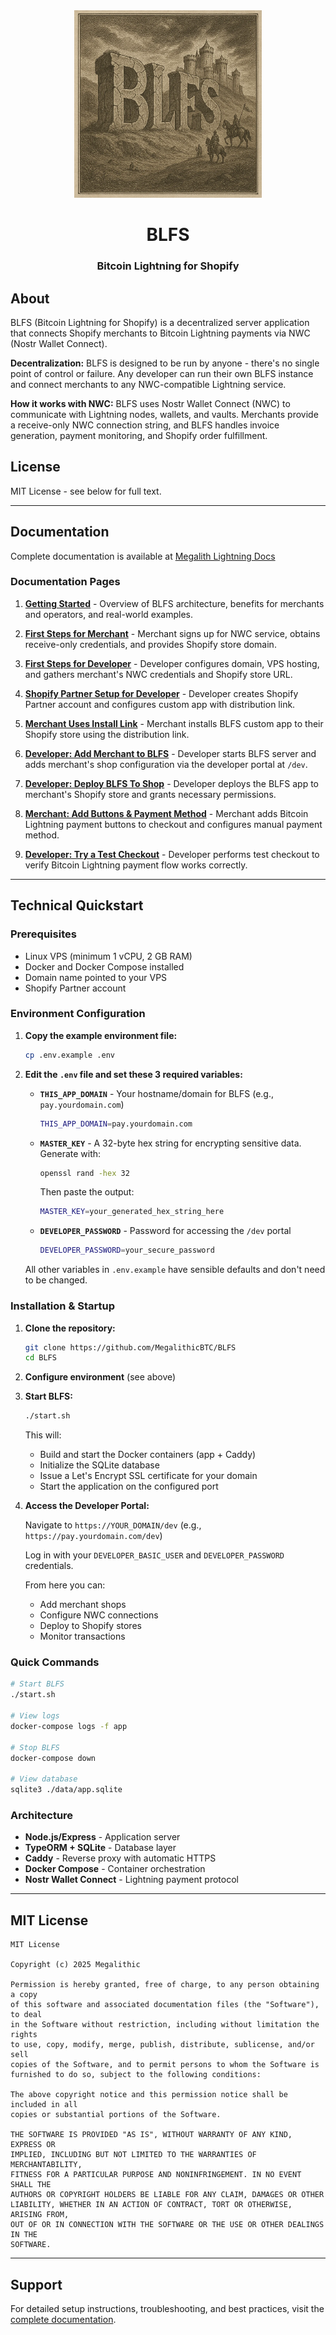 <div align="center">
  <img src="src/public/images/blfs-square-one.webp" alt="BLFS Logo" width="300"/>
  
  # BLFS
  ### Bitcoin Lightning for Shopify
</div>

## About

BLFS (Bitcoin Lightning for Shopify) is a decentralized server application that connects Shopify merchants to Bitcoin Lightning payments via NWC (Nostr Wallet Connect). 

**Decentralization:** BLFS is designed to be run by anyone - there's no single point of control or failure. Any developer can run their own BLFS instance and connect merchants to any NWC-compatible Lightning service. 

**How it works with NWC:** BLFS uses Nostr Wallet Connect (NWC) to communicate with Lightning nodes, wallets, and vaults. Merchants provide a receive-only NWC connection string, and BLFS handles invoice generation, payment monitoring, and Shopify order fulfillment.

## License

MIT License - see below for full text.

---

## Documentation

Complete documentation is available at [Megalith Lightning Docs](https://docs.megalithic.me/BLFS/getting-started)

### Documentation Pages

1. **[Getting Started](https://docs.megalithic.me/BLFS/getting-started)** - Overview of BLFS architecture, benefits for merchants and operators, and real-world examples.

2. **[First Steps for Merchant](https://docs.megalithic.me/BLFS/first-steps-for-merchant)** - Merchant signs up for NWC service, obtains receive-only credentials, and provides Shopify store domain.

3. **[First Steps for Developer](https://docs.megalithic.me/BLFS/first-steps-for-developer)** - Developer configures domain, VPS hosting, and gathers merchant's NWC credentials and Shopify store URL.

4. **[Shopify Partner Setup for Developer](https://docs.megalithic.me/BLFS/shopify-partner-setup-for-developer)** - Developer creates Shopify Partner account and configures custom app with distribution link.

5. **[Merchant Uses Install Link](https://docs.megalithic.me/BLFS/merchant-uses-install-link)** - Merchant installs BLFS custom app to their Shopify store using the distribution link.

6. **[Developer: Add Merchant to BLFS](https://docs.megalithic.me/BLFS/developer-add-merchant-to-blfs)** - Developer starts BLFS server and adds merchant's shop configuration via the developer portal at `/dev`.

7. **[Developer: Deploy BLFS To Shop](https://docs.megalithic.me/BLFS/developer-deploy-shop)** - Developer deploys the BLFS app to merchant's Shopify store and grants necessary permissions.

8. **[Merchant: Add Buttons & Payment Method](https://docs.megalithic.me/BLFS/merchant-add-buttons-to-ui)** - Merchant adds Bitcoin Lightning payment buttons to checkout and configures manual payment method.

9. **[Developer: Try a Test Checkout](https://docs.megalithic.me/BLFS/developer-try-a-test-checkout)** - Developer performs test checkout to verify Bitcoin Lightning payment flow works correctly.

---

## Technical Quickstart

### Prerequisites

- Linux VPS (minimum 1 vCPU, 2 GB RAM)
- Docker and Docker Compose installed
- Domain name pointed to your VPS
- Shopify Partner account

### Environment Configuration

1. **Copy the example environment file:**
   ```bash
   cp .env.example .env
   ```

2. **Edit the `.env` file and set these 3 required variables:**

   - **`THIS_APP_DOMAIN`** - Your hostname/domain for BLFS (e.g., `pay.yourdomain.com`)
     ```bash
     THIS_APP_DOMAIN=pay.yourdomain.com
     ```

   - **`MASTER_KEY`** - A 32-byte hex string for encrypting sensitive data. Generate with:
     ```bash
     openssl rand -hex 32
     ```
     Then paste the output:
     ```bash
     MASTER_KEY=your_generated_hex_string_here
     ```

   - **`DEVELOPER_PASSWORD`** - Password for accessing the `/dev` portal
     ```bash
     DEVELOPER_PASSWORD=your_secure_password
     ```

   All other variables in `.env.example` have sensible defaults and don't need to be changed.

### Installation & Startup

1. **Clone the repository:**
   ```bash
   git clone https://github.com/MegalithicBTC/BLFS
   cd BLFS
   ```

2. **Configure environment** (see above)

3. **Start BLFS:**
   ```bash
   ./start.sh
   ```

   This will:
   - Build and start the Docker containers (app + Caddy)
   - Initialize the SQLite database
   - Issue a Let's Encrypt SSL certificate for your domain
   - Start the application on the configured port

4. **Access the Developer Portal:**
   
   Navigate to `https://YOUR_DOMAIN/dev` (e.g., `https://pay.yourdomain.com/dev`)
   
   Log in with your `DEVELOPER_BASIC_USER` and `DEVELOPER_PASSWORD` credentials.
   
   From here you can:
   - Add merchant shops
   - Configure NWC connections
   - Deploy to Shopify stores
   - Monitor transactions

### Quick Commands

```bash
# Start BLFS
./start.sh

# View logs
docker-compose logs -f app

# Stop BLFS
docker-compose down

# View database
sqlite3 ./data/app.sqlite
```

### Architecture

- **Node.js/Express** - Application server
- **TypeORM + SQLite** - Database layer
- **Caddy** - Reverse proxy with automatic HTTPS
- **Docker Compose** - Container orchestration
- **Nostr Wallet Connect** - Lightning payment protocol

---

## MIT License

```
MIT License

Copyright (c) 2025 Megalithic

Permission is hereby granted, free of charge, to any person obtaining a copy
of this software and associated documentation files (the "Software"), to deal
in the Software without restriction, including without limitation the rights
to use, copy, modify, merge, publish, distribute, sublicense, and/or sell
copies of the Software, and to permit persons to whom the Software is
furnished to do so, subject to the following conditions:

The above copyright notice and this permission notice shall be included in all
copies or substantial portions of the Software.

THE SOFTWARE IS PROVIDED "AS IS", WITHOUT WARRANTY OF ANY KIND, EXPRESS OR
IMPLIED, INCLUDING BUT NOT LIMITED TO THE WARRANTIES OF MERCHANTABILITY,
FITNESS FOR A PARTICULAR PURPOSE AND NONINFRINGEMENT. IN NO EVENT SHALL THE
AUTHORS OR COPYRIGHT HOLDERS BE LIABLE FOR ANY CLAIM, DAMAGES OR OTHER
LIABILITY, WHETHER IN AN ACTION OF CONTRACT, TORT OR OTHERWISE, ARISING FROM,
OUT OF OR IN CONNECTION WITH THE SOFTWARE OR THE USE OR OTHER DEALINGS IN THE
SOFTWARE.
```

---

## Support

For detailed setup instructions, troubleshooting, and best practices, visit the [complete documentation](https://docs.megalithic.me/BLFS/).
